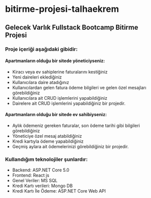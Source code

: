 # bitirme-projesi-talhaekrem
## Gelecek Varlık Fullstack Bootcamp Bitirme Projesi
### Proje içeriği aşağıdaki gibidir:
#### Apartmanların olduğu bir sitede yöneticiyseniz:
* Kiracı veya ev sahiplerine faturalarını kestiğiniz
* Yeni daireleri eklediğiniz
* Kullanıcılara daire atadığınız
* Kullanıcılardan gelen fatura ödeme bilgileri ve gelen özel mesajları görebildiğiniz
* Kullanıcılara ait CRUD işlemlerini yapabildiğiniz
* Dairelere ait CRUD işlemlerini yapabildiğiniz bir projedir.
#### Apartmanların olduğu bir sitede ev sahibiyseniz:
* Aylık ödemeniz gereken faturalar, son ödeme tarihi gibi bilgileri görebildiğiniz
* Yöneticiye özel mesaj atabildiğiniz
* Kredi kartıyla ödeme yapabildiğiniz
* Geçmiş aylara ait ödemelerinizi görebildiğiniz bir projedir.

### Kullandığım teknolojiler şunlardır:
- Backend: ASP.NET Core 5.0
- Frontend: React js
- Genel Veriler: MS SQL
- Kredi Kartı verileri: Mongo DB
- Kredi Kartı İle Ödeme: ASP.NET Core Web API
